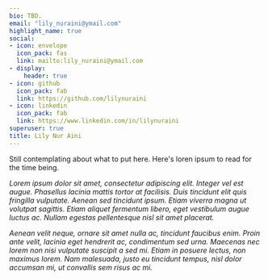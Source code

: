 ```yaml
---
bio: TBD.
email: "lily_nuraini@ymail.com"
highlight_name: true
social:
- icon: envelope
  icon_pack: fas
  link: mailto:lily_nuraini@ymail.com
- display:
    header: true
- icon: github
  icon_pack: fab
  link: https://github.com/lilynuraini
- icon: linkedin
  icon_pack: fab
  link: https://www.linkedin.com/in/lilynuraini
superuser: true
title: Lily Nur Aini
---
```

Still contemplating about what to put here. Here's loren ipsum to read for the time being.

*Lorem ipsum dolor sit amet, consectetur adipiscing elit. Integer vel est augue. Phasellus lacinia mattis tortor at facilisis. Duis tincidunt elit quis fringilla vulputate. Aenean sed tincidunt ipsum. Etiam viverra magna ut volutpat sagittis. Etiam aliquet fermentum libero, eget vestibulum augue luctus ac. Nullam egestas pellentesque nisl sit amet placerat.*

*Aenean velit neque, ornare sit amet nulla ac, tincidunt faucibus enim. Proin ante velit, lacinia eget hendrerit ac, condimentum sed urna. Maecenas nec lorem non nisi vulputate suscipit a sed mi. Etiam in posuere lectus, non maximus lorem. Nam malesuada, justo eu tincidunt tempus, nisl dolor accumsan mi, ut convallis sem risus ac mi.*
